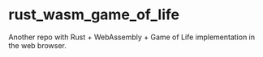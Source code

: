 # rust_wasm_game_of_life
Another repo with Rust + WebAssembly + Game of Life implementation in the web browser.
